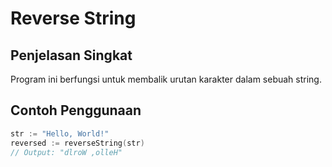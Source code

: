 # Reverse String

## Penjelasan Singkat
Program ini berfungsi untuk membalik urutan karakter dalam sebuah string.

## Contoh Penggunaan
```go
str := "Hello, World!"
reversed := reverseString(str)
// Output: "dlroW ,olleH"
